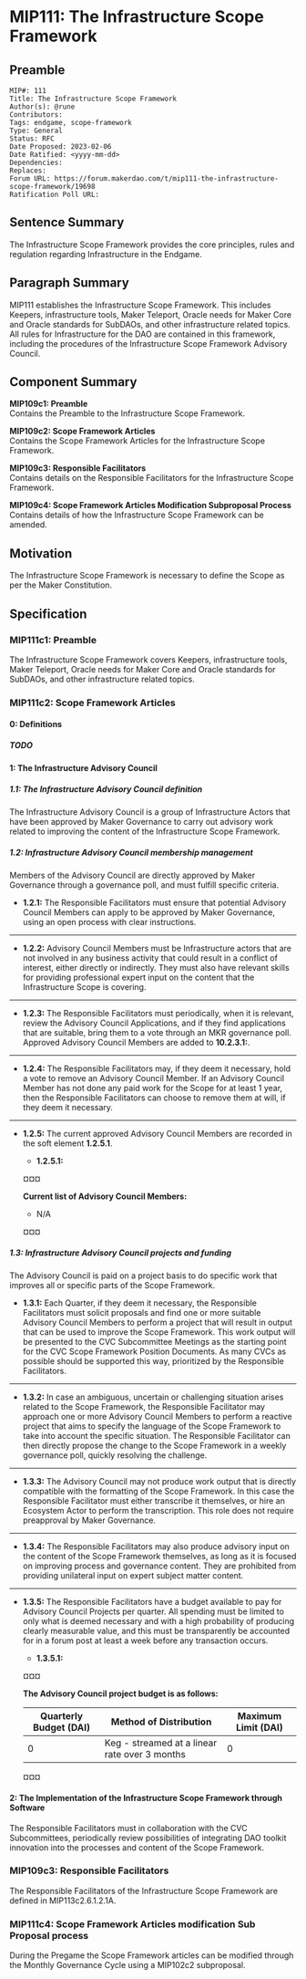 # MIP111: The Infrastructure Scope Framework

## Preamble
```
MIP#: 111
Title: The Infrastructure Scope Framework
Author(s): @rune
Contributors:
Tags: endgame, scope-framework
Type: General
Status: RFC
Date Proposed: 2023-02-06
Date Ratified: <yyyy-mm-dd>
Dependencies:
Replaces:
Forum URL: https://forum.makerdao.com/t/mip111-the-infrastructure-scope-framework/19698
Ratification Poll URL:
```

## Sentence Summary

The Infrastructure Scope Framework provides the core principles, rules and regulation regarding Infrastructure in the Endgame.

## Paragraph Summary

MIP111 establishes the Infrastructure Scope Framework. This includes Keepers, infrastructure tools, Maker Teleport, Oracle needs for Maker Core and Oracle standards for SubDAOs, and other infrastructure related topics. All rules for Infrastructure for the DAO are contained in this framework, including the procedures of the Infrastructure Scope Framework Advisory Council.

## Component Summary

**MIP109c1: Preamble**  
Contains the Preamble to the Infrastructure Scope Framework.

**MIP109c2: Scope Framework Articles**  
Contains the Scope Framework Articles for the Infrastructure Scope Framework.

**MIP109c3: Responsible Facilitators**  
Contains details on the Responsible Facilitators for the Infrastructure Scope Framework.

**MIP109c4: Scope Framework Articles Modification Subproposal Process**  
Contains details of how the Infrastructure Scope Framework can be amended.

## Motivation

The Infrastructure Scope Framework is necessary to define the Scope as per the Maker Constitution.

## Specification

### MIP111c1: Preamble

The Infrastructure Scope Framework covers Keepers, infrastructure tools, Maker Teleport, Oracle needs for Maker Core and Oracle standards for SubDAOs, and other infrastructure related topics.

### MIP111c2: Scope Framework Articles

#### 0: Definitions

##### TODO

#### 1: The Infrastructure Advisory Council

##### 1.1: The Infrastructure Advisory Council definition
The Infrastructure Advisory Council is a group of Infrastructure Actors that have been approved by Maker Governance to carry out advisory work related to improving the content of the Infrastructure Scope Framework.

##### 1.2: Infrastructure Advisory Council membership management
Members of the Advisory Council are directly approved by Maker Governance through a governance poll, and must fulfill specific criteria.
* **1.2.1:** The Responsible Facilitators must ensure that potential Advisory Council Members can apply to be approved by Maker Governance, using an open process with clear instructions.
---
* **1.2.2:** Advisory Council Members must be Infrastructure actors that are not involved in any business activity that could result in a conflict of interest, either directly or indirectly. They must also have relevant skills for providing professional expert input on the content that the Infrastructure Scope is covering.
---
* **1.2.3:** The Responsible Facilitators must periodically, when it is relevant, review the Advisory Council Applications, and if they find applications that are suitable, bring them to a vote through an MKR governance poll. Approved Advisory Council Members are added to **10.2.3.1:**.
---
* **1.2.4:** The Responsible Facilitators may, if they deem it necessary, hold a vote to remove an Advisory Council Member. If an Advisory Council Member has not done any paid work for the Scope for at least 1 year, then the Responsible Facilitators can choose to remove them at will, if they deem it necessary.
---
* **1.2.5:** The current approved Advisory Council Members are recorded in the soft element **1.2.5.1**.
	* **1.2.5.1:**
	
    ¤¤¤

    **Current list of Advisory Council Members:**
    * N/A

    ¤¤¤

##### 1.3: Infrastructure Advisory Council projects and funding
The Advisory Council is paid on a project basis to do specific work that improves all or specific parts of the Scope Framework.
* **1.3.1:** Each Quarter, if they deem it necessary, the Responsible Facilitators must solicit proposals and find one or more suitable Advisory Council Members to perform a project that will result in output that can be used to improve the Scope Framework. This work output will be presented to the CVC Subcommittee Meetings as the starting point for the CVC Scope Framework Position Documents. As many CVCs as possible should be supported this way, prioritized by the Responsible Facilitators.
---
* **1.3.2:** In case an ambiguous, uncertain or challenging situation arises related to the Scope Framework, the Responsible Facilitator may approach one or more Advisory Council Members to perform a reactive project that aims to specify the language of the Scope Framework to take into account the specific situation. The Responsible Facilitator can then directly propose the change to the Scope Framework in a weekly governance poll, quickly resolving the challenge.
---
* **1.3.3:** The Advisory Council may not produce work output that is directly compatible with the formatting of the Scope Framework. In this case the Responsible Facilitator must either transcribe it themselves, or hire an Ecosystem Actor to perform the transcription. This role does not require preapproval by Maker Governance.
---
* **1.3.4:** The Responsible Facilitators may also produce advisory input on the content of the Scope Framework themselves, as long as it is focused on improving process and governance content. They are prohibited from providing unilateral input on expert subject matter content.
---
* **1.3.5:** The Responsible Facilitators have a budget available to pay for Advisory Council Projects per quarter. All spending must be limited to only what is deemed necessary and with a high probability of producing clearly measurable value, and this must be transparently be accounted for in a forum post at least a week before any transaction occurs.
	* **1.3.5.1:**
	
    ¤¤¤

    **The Advisory Council project budget is as follows:**

    | Quarterly Budget (DAI) | Method of Distribution | Maximum Limit (DAI) |
    |---|---|---|
    | 0 | Keg - streamed at a linear rate over 3 months | 0 |

    ¤¤¤

#### 2: The Implementation of the Infrastructure Scope Framework through Software
The Responsible Facilitators must in collaboration with the CVC Subcommittees, periodically review possibilities of integrating DAO toolkit innovation into the processes and content of the Scope Framework.

### MIP109c3: Responsible Facilitators

The Responsible Facilitators of the Infrastructure Scope Framework are defined in MIP113c2.6.1.2.1A.

### MIP111c4: Scope Framework Articles modification Sub Proposal process

During the Pregame the Scope Framework articles can be modified through the Monthly Governance Cycle using a MIP102c2 subproposal.
